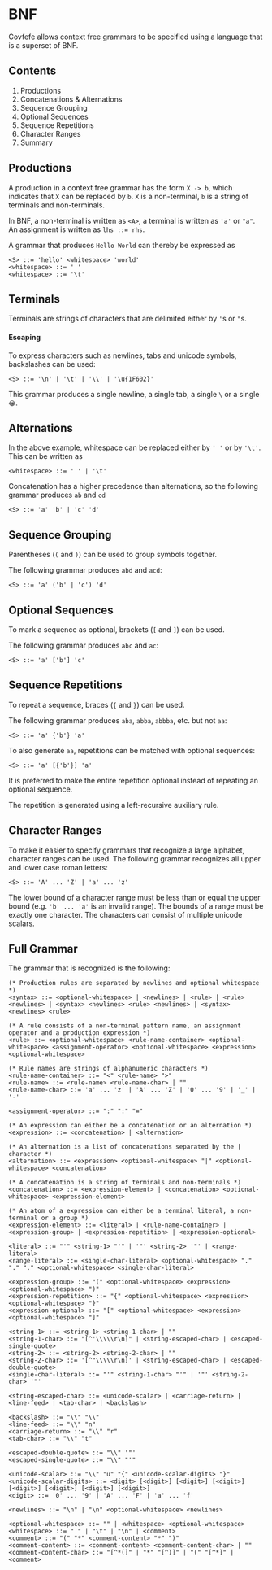 # BNF

Covfefe allows context free grammars to be specified using a language that is a superset of BNF.

## Contents

1. Productions
2. Concatenations & Alternations
3. Sequence Grouping
4. Optional Sequences
5. Sequence Repetitions
6. Character Ranges
7. Summary

## Productions

A production in a context free grammar has the form `X -> b`, which indicates that `X` can be replaced by `b`.
`X` is a non-terminal, `b` is a string of terminals and non-terminals.

In BNF, a non-terminal is written as `<A>`, a terminal is written as `'a'` or `"a"`.
An assignment is written as `lhs ::= rhs`.

A grammar that produces `Hello World` can thereby be expressed as

```
<S> ::= 'hello' <whitespace> 'world'
<whitespace> ::= ' '
<whitespace> ::= '\t'
```

## Terminals

Terminals are strings of characters that are delimited either by `'`s or `"`s. 

#### Escaping

To express characters such as newlines, tabs and unicode symbols, backslashes can be used:
```
<S> ::= '\n' | '\t' | '\\' | '\u{1F602}'
```

This grammar produces a single newline, a single tab, a single `\` or a single `😂`.


## Alternations

In the above example, whitespace can be replaced either by `' '` or by `'\t'`.
This can be written as

```
<whitespace> ::= ' ' | '\t'
```

Concatenation has a higher precedence than alternations, so the following grammar produces `ab` and `cd`

```
<S> ::= 'a' 'b' | 'c' 'd'
```

## Sequence Grouping

Parentheses (`(` and `)`) can be used to group symbols together.

The following grammar produces `abd` and `acd`:

```
<S> ::= 'a' ('b' | 'c') 'd'
```

## Optional Sequences

To mark a sequence as optional, brackets (`[` and `]`) can be used.

The following grammar produces `abc` and `ac`:

```
<S> ::= 'a' ['b'] 'c'
```

## Sequence Repetitions

To repeat a sequence, braces (`{` and `}`) can be used.

The following grammar produces `aba`, `abba`, `abbba`, etc. but not `aa`:

```
<S> ::= 'a' {'b'} 'a'
```

To also generate `aa`, repetitions can be matched with optional sequences:

```
<S> ::= 'a' [{'b'}] 'a'
```

It is preferred to make the entire repetition optional instead of repeating an optional sequence.

The repetition is generated using a left-recursive auxiliary rule.

## Character Ranges

To make it easier to specify grammars that recognize a large alphabet, character ranges can be used.
The following grammar recognizes all upper and lower case roman letters:

```
<S> ::= 'A' ... 'Z' | 'a' ... 'z'
```

The lower bound of a character range must be less than or equal the upper bound (e.g. `'b' ... 'a'` is an invalid range).
The bounds of a range must be exactly one character. The characters can consist of multiple unicode scalars.

## Full Grammar

The grammar that is recognized is the following:

```
(* Production rules are separated by newlines and optional whitespace *)
<syntax> ::= <optional-whitespace> | <newlines> | <rule> | <rule> <newlines> | <syntax> <newlines> <rule> <newlines> | <syntax> <newlines> <rule>

(* A rule consists of a non-terminal pattern name, an assignment operator and a production expression *)
<rule> ::= <optional-whitespace> <rule-name-container> <optional-whitespace> <assignment-operator> <optional-whitespace> <expression> <optional-whitespace>

(* Rule names are strings of alphanumeric characters *)
<rule-name-container> ::= "<" <rule-name> ">"
<rule-name> ::= <rule-name> <rule-name-char> | ""
<rule-name-char> ::= 'a' ... 'z' | 'A' ... 'Z' | '0' ... '9' | '_' | '-'

<assignment-operator> ::= ":" ":" "="

(* An expression can either be a concatenation or an alternation *)
<expression> ::= <concatenation> | <alternation>

(* An alternation is a list of concatenations separated by the | character *)
<alternation> ::= <expression> <optional-whitespace> "|" <optional-whitespace> <concatenation>

(* A concatenation is a string of terminals and non-terminals *)
<concatenation> ::= <expression-element> | <concatenation> <optional-whitespace> <expression-element>

(* An atom of a expression can either be a terminal literal, a non-terminal or a group *)
<expression-element> ::= <literal> | <rule-name-container> | <expression-group> | <expression-repetition> | <expression-optional>

<literal> ::= "'" <string-1> "'" | '"' <string-2> '"' | <range-literal>
<range-literal> ::= <single-char-literal> <optional-whitespace> "." "." "." <optional-whitespace> <single-char-literal>

<expression-group> ::= "(" <optional-whitespace> <expression> <optional-whitespace> ")"
<expression-repetition> ::= "{" <optional-whitespace> <expression> <optional-whitespace> "}"
<expression-optional> ::= "[" <optional-whitespace> <expression> <optional-whitespace> "]"

<string-1> ::= <string-1> <string-1-char> | ""
<string-1-char> ::= "[^'\\\\\r\n]" | <string-escaped-char> | <escaped-single-quote>
<string-2> ::= <string-2> <string-2-char> | ""
<string-2-char> ::= '[^"\\\\\r\n]' | <string-escaped-char> | <escaped-double-quote>
<single-char-literal> ::= "'" <string-1-char> "'" | '"' <string-2-char> '"'

<string-escaped-char> ::= <unicode-scalar> | <carriage-return> | <line-feed> | <tab-char> | <backslash>

<backslash> ::= "\\" "\\"
<line-feed> ::= "\\" "n"
<carriage-return> ::= "\\" "r"
<tab-char> ::= "\\" "t"

<escaped-double-quote> ::= "\\" '"'
<escaped-single-quote> ::= "\\" "'"

<unicode-scalar> ::= "\\" "u" "{" <unicode-scalar-digits> "}"
<unicode-scalar-digits> ::= <digit> [<digit>] [<digit>] [<digit>] [<digit>] [<digit>] [<digit>] [<digit>]
<digit> ::= '0' ... '9' | 'A' ... 'F' | 'a' ... 'f'

<newlines> ::= "\n" | "\n" <optional-whitespace> <newlines>

<optional-whitespace> ::= "" | <whitespace> <optional-whitespace>
<whitespace> ::= " " | "\t" | "\n" | <comment>
<comment> ::= "(" "*" <comment-content> "*" ")"
<comment-content> ::= <comment-content> <comment-content-char> | ""
<comment-content-char> ::= "[^*(]" | "*" "[^)]" | "(" "[^*]" | <comment>
```

